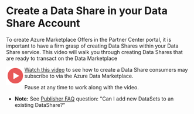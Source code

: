 # Create a Data Share in your Data Share Account

To create Azure Marketplace Offers in the Partner Center portal, it is important to have a firm grasp of creating Data Shares within your Data Share service. This video will walk you through creating Data Shares that are ready to transact on the Data Marketplace

<a href="https://youtu.be/G-Azquhf5_k"><img src="./images/Video.png" width="50" style="float:left;" align="left" target="_blank"></a> <a href="https://youtu.be/G-Azquhf5_k">Watch this video</a> to see how to create a Data Share consumers may subscribe to via the Azure Data Marketplace.

Pause at any time to work along with the video.

- **Note:** See [Publisher FAQ](PublisherFaq.md) question: "Can I add new DataSets to an existing DataShare?"
